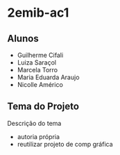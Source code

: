 # 2emib-ac1

## Alunos
- Guilherme Cifali
- Luiza Saraçol
- Marcela Torro
- Maria Eduarda Araujo
- Nicolle Américo

## Tema do Projeto
Descrição do tema
- autoria própria
- reutilizar projeto de comp gráfica
